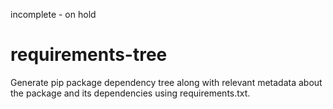  incomplete - on hold

# requirements-tree
Generate pip package dependency tree along with relevant metadata about the package and its dependencies using requirements.txt.
